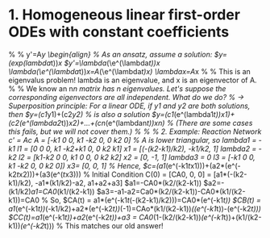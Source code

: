 # 1. Homogeneous linear first-order ODEs with constant coefficients
%
%
y'=A*y
\begin{align}
% As an ansatz, assume a solution: $y=(exp(lambda*t))*x 
$y'=\lambda*(\e^(\lambda*t))*x
\lambda*(\e^(\lambda*t))*x=A*(\e^(\lambda*t)*x) 
\lambda*x=A*x
%
% This is an eigenvalus problem! lambda is an eigenvalue, and x is an eigenvector of A.
%
% We know an n*n matrix has n eigenvalues. Let's suppose the corresponding eigenvectors are all independent. What do we do?
% -> Superposition principle: For a linear ODE, if y1 and y2 are both solutions, then 
$y=(c1*y1)+(c2*y2)
% is also a solution
$y=(c1*(e^(lambda1*t))*x1)+(c2*(e^(lambda2*t))*x2)+...+(cn*(e^(lambdan*t))*xn)
% (There are some cases this fails, but we will not cover them.)
%
%
% 2. Example: Reaction Network
c' = A*c
A = [-k1 0 0, k1 -k2 0, 0 k2 0]
% A is lower triangular, so
lambda1 = -k1 
l1 = [0 0 0, k1 -k2+k1 0, 0 k2 k1]
x1 = [(-(k2-k1)/k2), -k1/k2, 1]
lambda2 = -k2
l2 = [k1-k2 0 0, k1 0 0, 0 k2 k2]
x2 = [0, -1, 1]
lambda3 = 0
l3 = [-k1 0 0, k1 -k2 0, 0 k2 0])
x3= [0, 0, 1]
% Hence,
$c=(a1*(e^(-k1*t*x1)))+(a2*(e^(-k2*t*x2)))+(a3(e^(*t*x3)))
% Initial Condition
C(0) = [CA0, 0, 0] = [a1*(-(k2-k1)/k2), -a1*(k1/k2)-a2, a1+a2+a3]
$a1=-CA0*(k2/(k2-k1))
$a2=-(k1/k2)*a1=CA0*(k1/(k2-k1))
$a3=-a1-a2=Ca0*(k2/(k2-k1))-CA0*(k1/(k2-k1))=CA0
% So,
$CA(t) = a1*(e^(-k1*t*(-(k2-k1)/k2)))=CA0*(e^(-k1*t))
$CB(t) = a1*(e^(-k1*t))*(-k1/k2)+a2*(e^(-k2*t))*(-1)=CAo*(k1/(k2-k1))*((e^(-k1*t))-(e^(-k2*t)))
$CC(t)=a1*(e^(-k1*t))+a2*(e^(-k2*t))+a3 = CA0*(1-(k2/(k2-k1))*(e^(-k1*t))+(k1/(k2-k1))*(e^(-k2*t)))
% This matches our old answer!